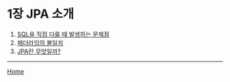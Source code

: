 # 1장 JPA 소개

1. [SQL을 직접 다룰 때 발생하는 문제점](./01.md)
2. [패더라임의 불일치](./02.md)
3. [JPA란 무엇일까?](./03.md)

-----
[Home](/README.md)
